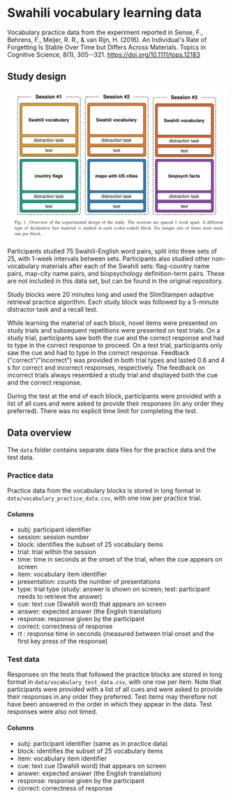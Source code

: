 # Swahili vocabulary learning data

Vocabulary practice data from the experiment reported in Sense, F., Behrens, F., Meijer, R. R., & van Rijn, H. (2016). An Individual's Rate of Forgetting Is Stable Over Time but Differs Across Materials. Topics in Cognitive Science, 8(1), 305--321. <https://doi.org/10.1111/tops.12183>

## Study design

![](docs/study_design.png)

Participants studied 75 Swahili-English word pairs, split into three sets of 25, with 1-week intervals between sets. Participants also studied other non-vocabulary materials after each of the Swahili sets: flag-country name pairs, map-city name pairs, and biopsychology definition-term pairs. These are not included in this data set, but can be found in the original repository.

Study blocks were 20 minutes long and used the SlimStampen adaptive retrieval practice algorithm. Each study block was followed by a 5-minute distractor task and a recall test.

While learning the material of each block, novel items were presented on study trials and subsequent repetitions were presented on test trials. On a study trial, participants saw both the cue and the correct response and had to type in the correct response to proceed. On a test trial, participants only saw the cue and had to type in the correct response. Feedback ("correct"/"incorrect") was provided in both trial types and lasted 0.6 and 4 s for correct and incorrect responses, respectively. The feedback on incorrect trials always resembled a study trial and displayed both the cue and the correct response.

During the test at the end of each block, participants were provided with a list of all cues and were asked to provide their responses (in any order they preferred). There was no explicit time limit for completing the test.

## Data overview

The `data` folder contains separate data files for the practice data and the test data.

### Practice data

Practice data from the vocabulary blocks is stored in long format in `data/vocabulary_practice_data.csv`, with one row per practice trial.

#### Columns

-   subj: participant identifier
-   session: session number
-   block: identifies the subset of 25 vocabulary items
-   trial: trial within the session
-   time: time in seconds at the onset of the trial, when the cue appears on screen
-   item: vocabulary item identifier
-   presentation: counts the number of presentations
-   type: trial type (study: answer is shown on screen; test: participant needs to retrieve the answer)
-   cue: text cue (Swahili word) that appears on screen
-   answer: expected answer (the English translation)
-   response: response given by the participant
-   correct: correctness of response
-   rt : response time in seconds (measured between trial onset and the first key press of the response)

### Test data

Responses on the tests that followed the practice blocks are stored in long format in `data/vocabulary_test_data.csv`, with one row per item. Note that participants were provided with a list of all cues and were asked to provide their responses in any order they preferred. Test items may therefore not have been answered in the order in which they appear in the data. Test responses were also not timed.

#### Columns

-   subj: participant identifier (same as in practice data)
-   block: identifies the subset of 25 vocabulary items
-   item: vocabulary item identifier
-   cue: text cue (Swahili word) that appears on screen
-   answer: expected answer (the English translation)
-   response: response given by the participant
-   correct: correctness of response
